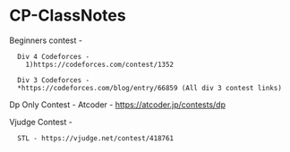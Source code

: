 # CP-ClassNotes

Beginners contest - 

      Div 4 Codeforces - 
        1)https://codeforces.com/contest/1352
      
      Div 3 Codeforces - 
      *https://codeforces.com/blog/entry/66859 (All div 3 contest links)
      
Dp Only Contest -
  Atcoder - https://atcoder.jp/contests/dp

Vjudge Contest - 

      STL - https://vjudge.net/contest/418761
